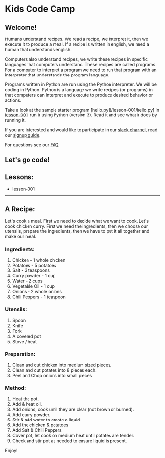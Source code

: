 # Kids Code Camp

## Welcome!
Humans understand recipes. We read a recipe, we interpret it, then we execute it 
to produce a meal. If a recipe is written in english, we need a human that understands
english.

Computers also understand recipes, we write these recipes in specific languages that
computers understand. These recipes are called programs. For a computer to interpret a 
program we need to run that program with an interpreter that understands the program
language. 

Programs written in Python are run using the Python interpreter. We will be coding
in Python. Python is a language we write recipes (or programs) in that computers can interpret and
execute to produce desired behavior or actions.

Take a look at the sample starter program [hello.py](/lesson-001/hello.py] in [lesson-001](/lesson-001), run it using Python (version 3).
Read it and see what it does by running it.

If you are interested and would like to participate in our [slack channel](http://kids-code-camp.slack.com), read our [signup guide](Signup.md).

For questions see our [FAQ](FAQ.md).

Let's go code!
---

## Lessons:
* [lesson-001](/lesson-001)
---

## A Recipe:

Let's cook a meal. First we need to decide what we want to cook.
Let's cook chicken curry. First we need the ingredients, then we choose
our utensils, prepare the ingredients, then we have to put it all together
and make our meal.

### Ingredients:
1. Chicken - 1 whole chicken
2. Potatoes - 5 potatoes
3. Salt - 3 teaspoons
4. Curry powder - 1 cup
5. Water - 2 cups
6. Vegetable Oil - 1 cup
7. Onions - 2 whole onions
8. Chili Peppers - 1 teaspoon

### Utensils:
1. Spoon
2. Knife
3. Fork
4. A covered pot
5. Stove / heat

### Preparation:
1. Clean and cut chicken into medium sized pieces.
2. Clean and cut potates into 8 pieces each.
3. Peel and Chop onions into small pieces

### Method:
1. Heat the pot.
2. Add & heat oil.
3. Add onions, cook until they are clear (not brown or burned).
4. Add curry powder.
5. Stir & add water to create a liquid
6. Add the chicken & potatoes
7. Add Salt & Chili Peppers
8. Cover pot, let cook on medium heat until potates are tender.
9. Check and stir pot as needed to ensure liquid is present.

Enjoy!
